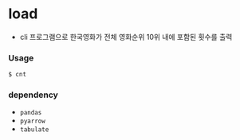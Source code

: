 # load

- cli 프로그램으로 한국영화가 전체 영화순위 10위 내에 포함된 횟수를 출력

### Usage
```bash
$ cnt

```

### dependency
- `pandas`
- `pyarrow`
- `tabulate`
